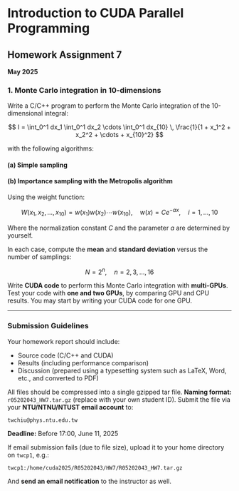 # Introduction to CUDA Parallel Programming

## Homework Assignment 7

**May 2025**

### 1. Monte Carlo integration in 10-dimensions

Write a C/C++ program to perform the Monte Carlo integration of the 10-dimensional integral:

$$
I = \int_0^1 dx_1 \int_0^1 dx_2 \cdots \int_0^1 dx_{10} \, \frac{1}{1 + x_1^2 + x_2^2 + \cdots + x_{10}^2}
$$

with the following algorithms:

#### (a) Simple sampling

#### (b) Importance sampling with the Metropolis algorithm

Using the weight function:

$$
W(x_1, x_2, \ldots, x_{10}) = w(x_1) w(x_2) \cdots w(x_{10}), \quad w(x) = Ce^{-a x}, \quad i = 1, \ldots, 10
$$

Where the normalization constant $C$ and the parameter $a$ are determined by yourself.

In each case, compute the **mean** and **standard deviation** versus the number of samplings:

$$
N = 2^n, \quad n = 2, 3, \ldots, 16
$$

Write **CUDA code** to perform this Monte Carlo integration with **multi-GPUs**.
Test your code with **one and two GPUs**, by comparing GPU and CPU results.
You may start by writing your CUDA code for one GPU.

---

### Submission Guidelines

Your homework report should include:

* Source code (C/C++ and CUDA)
* Results (including performance comparison)
* Discussion (prepared using a typesetting system such as LaTeX, Word, etc., and converted to PDF)

All files should be compressed into a single gzipped tar file.
**Naming format:** `r05202043_HW7.tar.gz` (replace with your own student ID).
Submit the file via your **NTU/NTNU/NTUST email account** to:

```
twchiu@phys.ntu.edu.tw
```

**Deadline:** Before 17:00, June 11, 2025

If email submission fails (due to file size), upload it to your home directory on `twcp1`, e.g.:

```
twcp1:/home/cuda2025/R05202043/HW7/R05202043_HW7.tar.gz
```

And **send an email notification** to the instructor as well.
